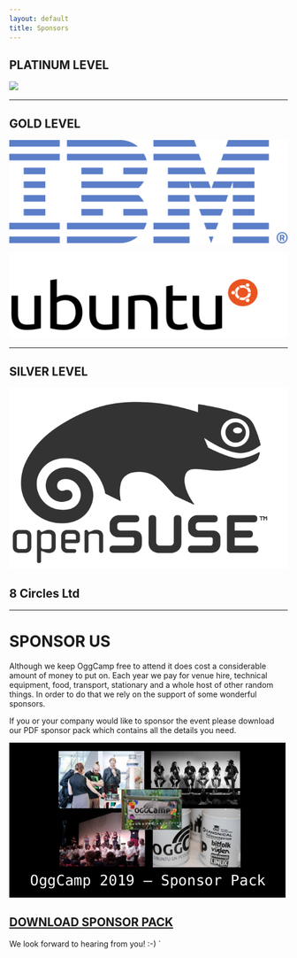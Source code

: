 ```yaml
---
layout: default
title: Sponsors
---
```

<div id="SponsorBlock">
  <h2>PLATINUM LEVEL</h2>
   <p><a href="https://entroware.com" target="_blank"><img src="/assets/img/sponsors/entroware-full-blue.svg" class="sponsor-image-platinum"></a></p>
<hr />
  <h2>GOLD LEVEL</h2>
   <p><a href="https://ibm.com" target="_blank"><img src="/assets/img/sponsors/IBM_logo_rev_blue50_RGB.svg" class="sponsor-image"></a></p>
   <p><a href="https://ubuntu.com" target="_blank"><img src="/assets/img/sponsors/ubuntu_black-orange_hex.svg" class="sponsor-image"></a></p>
<hr />
  <h2>SILVER LEVEL</h2>
   <p><a href="https://www.opensuse.org/" target="_blank"><img src="/assets/img/sponsors/SUSE-official-logo-black.svg" class="sponsor-image"></a></p>
   <p><h2 id="CirclesText">8 Circles Ltd</h2></p>
</div>

<hr />
<h1>SPONSOR US</h1>
Although we keep OggCamp free to attend it does cost a considerable amount of money to put on. Each year we pay for venue hire, technical equipment, food, transport, stationary and a whole host of other random things. In order to do that we rely on the support of some wonderful sponsors.

If you or your company would like to sponsor the event please download our PDF sponsor pack which contains all the details you need.

<div id="SponsorPack"><a href="/files/OggCamp2019SponsorPack.pdf"><img src="/assets/img/SponsorPackCover.png" /><br /><h2>DOWNLOAD SPONSOR PACK</h2></a></div>

We look forward to hearing from you! :-)
`

